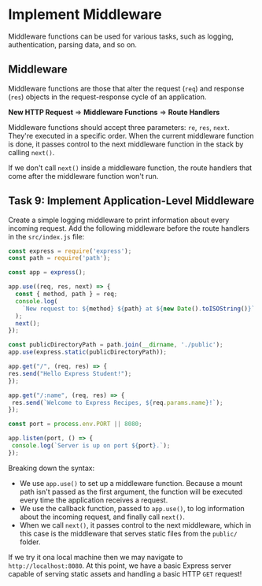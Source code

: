 # Implement Middleware

Middleware functions can be used for various tasks, such as logging, authentication, parsing data, and so on.

## Middleware

Middleware functions are those that alter the request (`req`) and response (`res`) objects in the request-response cycle of an application.

**New HTTP Request** $\Longrightarrow$ **Middleware Functions** $\Longrightarrow$ **Route Handlers**

Middleware functions should accept three parameters: `re`, `res`, `next`. They're executed in a specific order. When the current middleware function is done, it passes control to the next middleware function in the stack by calling `next()`.

If we don't call `next()` inside a middleware function, the route handlers that come after the middleware function won't run.

## Task 9: Implement Application-Level Middleware

Create a simple logging middleware to print information about every incoming request. Add the following middleware before the route handlers in the `src/index.js` file:

```js
const express = require('express');
const path = require('path');

const app = express();

app.use((req, res, next) => {
  const { method, path } = req;
  console.log(
    `New request to: ${method} ${path} at ${new Date().toISOString()}`
  );
  next();
});

const publicDirectoryPath = path.join(__dirname, './public');
app.use(express.static(publicDirectoryPath));

app.get("/", (req, res) => {
res.send("Hello Express Student!");
});

app.get("/:name", (req, res) => {
 res.send(`Welcome to Express Recipes, ${req.params.name}!`);
});

const port = process.env.PORT || 8080;

app.listen(port, () => {
 console.log(`Server is up on port ${port}.`);
});

```

Breaking down the syntax:

  - We use `app.use()` to set up a middleware function. Because a mount path isn't passed as the first argument, the function will be executed every time the application receives a request.
  - We use the callback function, passed to `app.use()`, to log information about the incoming request, and finally call `next()`.
  - When we call `next()`, it passes control to the next middleware, which in this case is the middleware that serves static files from the `public/` folder.

If we try it ona local machine then we may navigate to `http://localhost:8080`. At this point, we have a basic Express server capable of serving static assets and handling a basic HTTP `GET` request!
